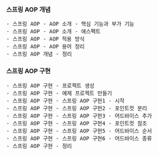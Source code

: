 ### 스프링 AOP 개념
<pre>
- 스프링 AOP - AOP 소개 - 핵심 기능과 부가 기능
- 스프링 AOP - AOP 소개 - 애스펙트
- 스프링 AOP - AOP 적용 방식
- 스프링 AOP - AOP 용어 정리
- 스프링 AOP 개념 - 정리
</pre>

### 스프링 AOP 구현
<pre>
- 스프링 AOP 구현 - 프로젝트 생성
- 스프링 AOP 구현 - 예제 프로젝트 만들기
- 스프링 AOP 구현 - 스프링 AOP 구현1 - 시작
- 스프링 AOP 구현 - 스프링 AOP 구현2 - 포인트컷 분리
- 스프링 AOP 구현 - 스프링 AOP 구현3 - 어드바이스 추가
- 스프링 AOP 구현 - 스프링 AOP 구현4 - 포인트컷 참조
- 스프링 AOP 구현 - 스프링 AOP 구현5 - 어드바이스 순서
- 스프링 AOP 구현 - 스프링 AOP 구현6 - 어드바이스 종류
- 스프링 AOP 구현 - 정리
</pre>
